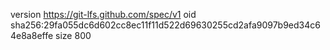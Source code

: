 version https://git-lfs.github.com/spec/v1
oid sha256:29fa055dc6d602cc8ec11f11d522d69630255cd2afa9097b9ed34c64e8a8effe
size 800
